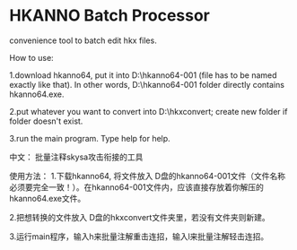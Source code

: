 # HKANNO Batch Processor
convenience tool to batch edit hkx files.

How to use:

1.download hkanno64, put it into D:\hkanno64-001 (file has to be named exactly like that). In other words, D:\hkanno64-001 folder directly contains hkanno64.exe.

2.put whatever you want to convert into D:\hkxconvert; create new folder if folder doesn't exist.

3.run the main program. Type help for help.

中文：
批量注释skysa攻击衔接的工具

使用方法：
1.下载hkanno64, 将文件放入 D盘的hkanno64-001文件（文件名称必须要完全一致！）。在hkanno64-001文件内，应该直接存放着你解压的hkanno64.exe文件。

2.把想转换的文件放入 D盘的hkxconvert文件夹里，若没有文件夹则新建。

3.运行main程序，输入h来批量注解重击连招，输入l来批量注解轻击连招。
